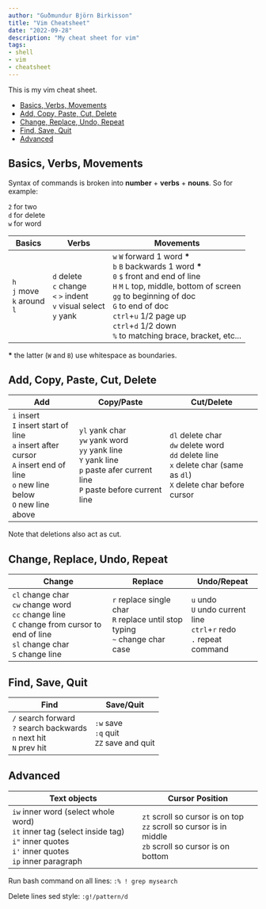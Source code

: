 ```yaml
---
author: "Guðmundur Björn Birkisson"
title: "Vim Cheatsheet"
date: "2022-09-28"
description: "My cheat sheet for vim"
tags:
- shell
- vim
- cheatsheet
---
```


This is my vim cheat sheet.

<!-- vim-markdown-toc GFM -->

- [Basics, Verbs, Movements](#basics-verbs-movements)
- [Add, Copy, Paste, Cut, Delete](#add-copy-paste-cut-delete)
- [Change, Replace, Undo, Repeat](#change-replace-undo-repeat)
- [Find, Save, Quit](#find-save-quit)
- [Advanced](#advanced)

<!-- vim-markdown-toc -->

## Basics, Verbs, Movements

Syntax of commands is broken into **number** + **verbs** + **nouns**. So for example:

`2` for two <br>
`d` for delete <br>
`w` for word <br>

| Basics | Verbs | Movements |
| --- | --- | --- |
| `h`<br>`j` move<br>`k` around<br>`l` | `d` delete<br>`c` change<br>`<` `>` indent<br>`v` visual select<br>`y` yank<br> | `w` `W` forward 1 word __*__<br>`b` `B` backwards 1 word __*__<br>`0` `$` front and end of line<br>`H` `M` `L` top, middle, bottom of screen<br>`gg` to beginning of doc<br>`G` to end of doc<br>`ctrl`+`u` 1/2 page up<br>`ctrl`+`d` 1/2 down<br>`%` to matching brace, bracket, etc... |

__*__ the latter (`W` and `B`) use whitespace as boundaries.

## Add, Copy, Paste, Cut, Delete

| Add | Copy/Paste | Cut/Delete |
| --- | --- | --- |
| `i` insert<br>`I` insert start of line<br>`a` insert after cursor<br>`A` insert end of line<br>`o` new line below<br>`O` new line above | `yl` yank char<br>`yw` yank word<br>`yy` yank line<br>`Y` yank line<br>`p` paste afer current line<br>`P` paste before current line| `dl` delete char<br>`dw` delete word<br>`dd` delete line<br> `x` delete char (same as `dl`)<br>`X` delete char before cursor |

Note that deletions also act as cut.

## Change, Replace, Undo, Repeat

| Change | Replace | Undo/Repeat |
| --- | --- | --- |
| `cl` change char<br>`cw` change word<br>`cc` change line<br>`C` change from cursor to end of line<br>`sl` change char<br>`S` change line | `r` replace single char<br>`R` replace until stop typing<br>`~` change char case | `u` undo<br>`U` undo current line<br>`ctrl`+`r` redo<br>`.` repeat command |

## Find, Save, Quit

| Find | Save/Quit |
| --- | --- |
| `/` search forward<br>`?` search backwards<br>`n` next hit<br>`N` prev hit | `:w` save<br>`:q` quit<br>`ZZ` save and quit |

## Advanced

| Text objects | Cursor Position |
| --- | --- |
| `iw` inner word (select whole word)<br>`it` inner tag (select inside tag)<br>`i"` inner quotes<br>`i'` inner quotes<br>`ip` inner paragraph | `zt` scroll so cursor is on top<br>`zz` scroll so cursor is in middle<br>`zb` scroll so cursor is on bottom |

Run bash command on all lines: `:% ! grep mysearch`

Delete lines sed style: `:g!/pattern/d`
